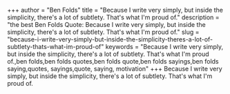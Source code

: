 +++
author = "Ben Folds"
title = "Because I write very simply, but inside the simplicity, there's a lot of subtlety. That's what I'm proud of."
description = "the best Ben Folds Quote: Because I write very simply, but inside the simplicity, there's a lot of subtlety. That's what I'm proud of."
slug = "because-i-write-very-simply-but-inside-the-simplicity-theres-a-lot-of-subtlety-thats-what-im-proud-of"
keywords = "Because I write very simply, but inside the simplicity, there's a lot of subtlety. That's what I'm proud of.,ben folds,ben folds quotes,ben folds quote,ben folds sayings,ben folds saying,quotes, sayings,quote, saying, motivation"
+++
Because I write very simply, but inside the simplicity, there's a lot of subtlety. That's what I'm proud of.
